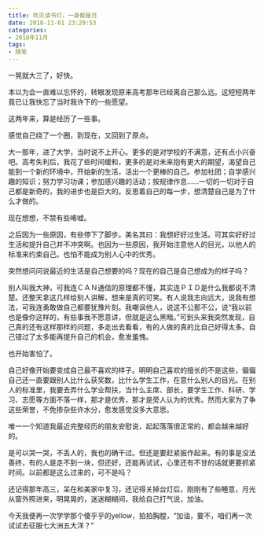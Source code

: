 ```yaml
---
title: 吹灭读书灯，一身都是月
date: 2018-11-01 23:29:53
categories:
- 2018年11月
tags:
- 随笔
---
```


一晃就大三了，好快。

<!--more-->

本以为会一直难以忘怀的，转眼发现原来高考那年已经离自己那么远。这短短两年竟已让我快忘了当时我许下的一些愿望。

这两年来，算是经历了一些事。

感觉自己绕了一个圈，到现在，又回到了原点。

大一那年，进了大学，当时说不上开心。更多的是对学校的不满意，还有点小兴奋吧。高考失利后，我花了些时间缓和，更多的是对未来抱有更大的期望，渴望自己能到一个新的环境中，开始新的生活，活出一个更棒的自己。参加社团；自学感兴趣的知识；努力学习功课；参加感兴趣的活动；按规律作息......一切的一切对于自己都是新奇的，我的进步也是巨大的。反思着自己的每一步，想清楚自己是为了什么才做的。

现在想想，不禁有些唏嘘。

之后因为一些原因，有些停下了脚步。美名其曰：我想好好过生活。可其实好好过生活和提升自己并不冲突啊。也因为一些原因，我开始注意他人的目光，以他人的标准来约束自己。也怕不能成为别人心中的优秀。

突然想问问说最近的生活是自己想要的吗？现在的自己是自己想成为的样子吗？

别人叫我大神，可我连ＣＡＮ通信的原理都不懂，其实连ＰＩＤ是什么我都说不清楚。还整天拿这几样给别人讲解，想来是真的可笑。有人说我志向远大，说我有想法，可我连勇敢做自己都要犹豫片刻。我嘲讽他人，说这不公那不公，说“我以前也是像你这样的，有些事我不愿意讲，但就是这么黑暗。”可到头来我突然发现，自己真的还有这样那样的问题，多走出去看看，有的人做的真的比自己好得太多。自己错过了太多能再提升自己的机会，愈发羞愧。

也开始害怕了。

自己好像开始要变成自己最不喜欢的样子。明明自己喜欢的擅长的不是这些，偏偏自己还一直要跟别人比什么获奖数，比什么学生工作，在意什么别人的目光。在别人的标准里，我要去弄什么学业帮扶，当什么主席、部长，要学生工作、科研、学习、志愿等方面不落一样，那才是优秀，那才是旁人认为的优秀。然而大家为了争这些荣誉，不免掺杂些许水分，愈发感觉没多大意思。

唯一一个知道我最近完整经历的朋友安慰说，起起落落很正常的，都会越来越好的。

是可以哭一哭，不丢人的，我也的确干过。但还是要赶紧振作起来。有的事是没法善终，有的人是走不到一块，但还好，还能再试试，心里还有不甘的话就更要抓紧时间。以前都是这么过来的，可不是吗？

还记得那年高三，呆在和美家中复习，还记得关掉台灯后，刚刚有了些睡意，月光从窗外照进来，明晃晃的，迷迷糊糊间，我给自己打气说，加油。

今天我便再一次学学那个傻乎乎的yellow，拍拍胸膛，“加油，要不，咱们再一次试试去征服七大洲五大洋？”